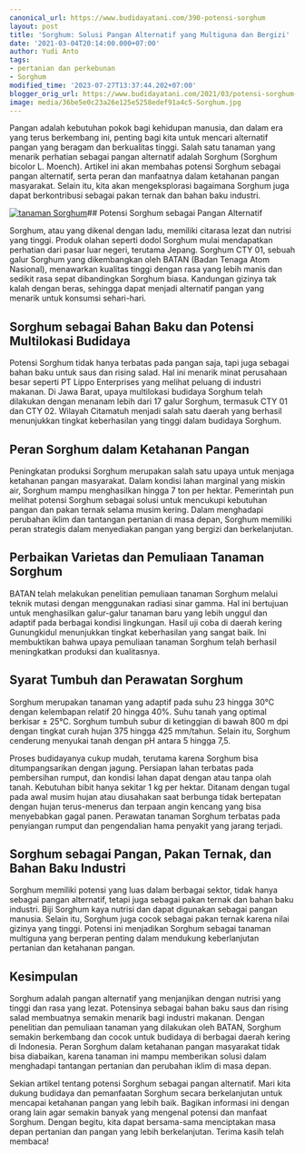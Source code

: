 ```yaml
---
canonical_url: https://www.budidayatani.com/390-potensi-sorghum
layout: post
title: 'Sorghum: Solusi Pangan Alternatif yang Multiguna dan Bergizi'
date: '2021-03-04T20:14:00.000+07:00'
author: Yudi Anto
tags:
- pertanian dan perkebunan
- Sorghum
modified_time: '2023-07-27T13:37:44.202+07:00'
blogger_orig_url: https://www.budidayatani.com/2021/03/potensi-sorghum-sebagai-pangan.html
image: media/36be5e0c23a26e125e5258edef91a4c5-Sorghum.jpg
---
```

Pangan adalah kebutuhan pokok bagi kehidupan manusia, dan dalam era yang terus berkembang ini, penting bagi kita untuk mencari alternatif pangan yang beragam dan berkualitas tinggi. Salah satu tanaman yang menarik perhatian sebagai pangan alternatif adalah Sorghum (Sorghum bicolor L. Moench). Artikel ini akan membahas potensi Sorghum sebagai pangan alternatif, serta peran dan manfaatnya dalam ketahanan pangan masyarakat. Selain itu, kita akan mengeksplorasi bagaimana Sorghum juga dapat berkontribusi sebagai pakan ternak dan bahan baku industri.

[![tanaman Sorghum](https://blogger.googleusercontent.com/img/b/R29vZ2xl/AVvXsEiuXiSqJsIkg5jNZssp5L4l0v-SRIZaY1C-zemwGKvr90yfgOFGU14DOXa6yqI8R1WP9pVkn1VoCq3zlPtza1V7TezfhB67KlbadHIyqUaGzHOOZpOm_9uAmSXcA6kJLXwBlqG3hzdrXPDkvFx0Nnumgp9gRyyI5AmrQ_vd85J18r8vwCzus-B4WFQD5bpO/w640-h360/Sorghum.jpg)](https://blogger.googleusercontent.com/img/b/R29vZ2xl/AVvXsEiuXiSqJsIkg5jNZssp5L4l0v-SRIZaY1C-zemwGKvr90yfgOFGU14DOXa6yqI8R1WP9pVkn1VoCq3zlPtza1V7TezfhB67KlbadHIyqUaGzHOOZpOm_9uAmSXcA6kJLXwBlqG3hzdrXPDkvFx0Nnumgp9gRyyI5AmrQ_vd85J18r8vwCzus-B4WFQD5bpO/s2135/Sorghum.jpg)## Potensi Sorghum sebagai Pangan Alternatif

Sorghum, atau yang dikenal dengan ladu, memiliki citarasa lezat dan nutrisi yang tinggi. Produk olahan seperti dodol Sorghum mulai mendapatkan perhatian dari pasar luar negeri, terutama Jepang. Sorghum CTY 01, sebuah galur Sorghum yang dikembangkan oleh BATAN (Badan Tenaga Atom Nasional), menawarkan kualitas tinggi dengan rasa yang lebih manis dan sedikit rasa sepat dibandingkan Sorghum biasa. Kandungan gizinya tak kalah dengan beras, sehingga dapat menjadi alternatif pangan yang menarik untuk konsumsi sehari-hari.

## Sorghum sebagai Bahan Baku dan Potensi Multilokasi Budidaya

Potensi Sorghum tidak hanya terbatas pada pangan saja, tapi juga sebagai bahan baku untuk saus dan rising salad. Hal ini menarik minat perusahaan besar seperti PT Lippo Enterprises yang melihat peluang di industri makanan. Di Jawa Barat, upaya multilokasi budidaya Sorghum telah dilakukan dengan menanam lebih dari 17 galur Sorghum, termasuk CTY 01 dan CTY 02. Wilayah Citamatuh menjadi salah satu daerah yang berhasil menunjukkan tingkat keberhasilan yang tinggi dalam budidaya Sorghum.

## Peran Sorghum dalam Ketahanan Pangan

Peningkatan produksi Sorghum merupakan salah satu upaya untuk menjaga ketahanan pangan masyarakat. Dalam kondisi lahan marginal yang miskin air, Sorghum mampu menghasilkan hingga 7 ton per hektar. Pemerintah pun melihat potensi Sorghum sebagai solusi untuk mencukupi kebutuhan pangan dan pakan ternak selama musim kering. Dalam menghadapi perubahan iklim dan tantangan pertanian di masa depan, Sorghum memiliki peran strategis dalam menyediakan pangan yang bergizi dan berkelanjutan.

## Perbaikan Varietas dan Pemuliaan Tanaman Sorghum

BATAN telah melakukan penelitian pemuliaan tanaman Sorghum melalui teknik mutasi dengan menggunakan radiasi sinar gamma. Hal ini bertujuan untuk menghasilkan galur-galur tanaman baru yang lebih unggul dan adaptif pada berbagai kondisi lingkungan. Hasil uji coba di daerah kering Gunungkidul menunjukkan tingkat keberhasilan yang sangat baik. Ini membuktikan bahwa upaya pemuliaan tanaman Sorghum telah berhasil meningkatkan produksi dan kualitasnya.

## Syarat Tumbuh dan Perawatan Sorghum

Sorghum merupakan tanaman yang adaptif pada suhu 23 hingga 30°C dengan kelembapan relatif 20 hingga 40%. Suhu tanah yang optimal berkisar ± 25°C. Sorghum tumbuh subur di ketinggian di bawah 800 m dpi dengan tingkat curah hujan 375 hingga 425 mm/tahun. Selain itu, Sorghum cenderung menyukai tanah dengan pH antara 5 hingga 7,5.

Proses budidayanya cukup mudah, terutama karena Sorghum bisa ditumpangsarikan dengan jagung. Persiapan lahan terbatas pada pembersihan rumput, dan kondisi lahan dapat dengan atau tanpa olah tanah. Kebutuhan bibit hanya sekitar 1 kg per hektar. Ditanam dengan tugal pada awal musim hujan atau diusahakan saat berbunga tidak bertepatan dengan hujan terus-menerus dan terpaan angin kencang yang bisa menyebabkan gagal panen. Perawatan tanaman Sorghum terbatas pada penyiangan rumput dan pengendalian hama penyakit yang jarang terjadi.

## Sorghum sebagai Pangan, Pakan Ternak, dan Bahan Baku Industri

Sorghum memiliki potensi yang luas dalam berbagai sektor, tidak hanya sebagai pangan alternatif, tetapi juga sebagai pakan ternak dan bahan baku industri. Biji Sorghum kaya nutrisi dan dapat digunakan sebagai pangan manusia. Selain itu, Sorghum juga cocok sebagai pakan ternak karena nilai gizinya yang tinggi. Potensi ini menjadikan Sorghum sebagai tanaman multiguna yang berperan penting dalam mendukung keberlanjutan pertanian dan ketahanan pangan.

## Kesimpulan

Sorghum adalah pangan alternatif yang menjanjikan dengan nutrisi yang tinggi dan rasa yang lezat. Potensinya sebagai bahan baku saus dan rising salad membuatnya semakin menarik bagi industri makanan. Dengan penelitian dan pemuliaan tanaman yang dilakukan oleh BATAN, Sorghum semakin berkembang dan cocok untuk budidaya di berbagai daerah kering di Indonesia. Peran Sorghum dalam ketahanan pangan masyarakat tidak bisa diabaikan, karena tanaman ini mampu memberikan solusi dalam menghadapi tantangan pertanian dan perubahan iklim di masa depan.

Sekian artikel tentang potensi Sorghum sebagai pangan alternatif. Mari kita dukung budidaya dan pemanfaatan Sorghum secara berkelanjutan untuk mencapai ketahanan pangan yang lebih baik. Bagikan informasi ini dengan orang lain agar semakin banyak yang mengenal potensi dan manfaat Sorghum. Dengan begitu, kita dapat bersama-sama menciptakan masa depan pertanian dan pangan yang lebih berkelanjutan. Terima kasih telah membaca!

